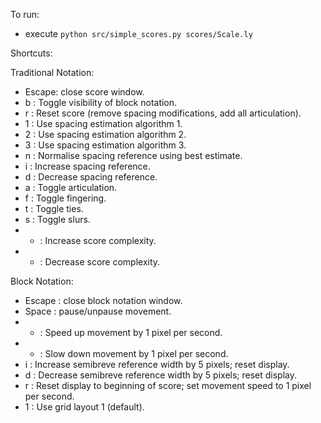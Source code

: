 To run:

* execute `python src/simple_scores.py scores/Scale.ly`

Shortcuts:

Traditional Notation:

* Escape: close score window.
* b : Toggle visibility of block notation.
* r : Reset score (remove spacing modifications, add all articulation).
* 1 : Use spacing estimation algorithm 1.
* 2 : Use spacing estimation algorithm 2.
* 3 : Use spacing estimation algorithm 3.
* n : Normalise spacing reference using best estimate.
* i : Increase spacing reference.
* d : Decrease spacing reference.
* a : Toggle articulation.
* f : Toggle fingering.
* t : Toggle ties.
* s : Toggle slurs.
* + : Increase score complexity.
* - : Decrease score complexity.

Block Notation:

* Escape : close block notation window.
* Space : pause/unpause movement.
* + : Speed up movement by 1 pixel per second.
* - : Slow down movement by 1 pixel per second.
* i : Increase semibreve reference width by 5 pixels; reset display.
* d : Decrease semibreve reference width by 5 pixels; reset display.
* r : Reset display to beginning of score; set movement speed to 1 pixel per second.
* 1 : Use grid layout 1 (default).

